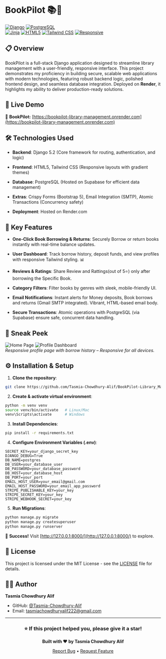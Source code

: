 # BookPilot 📚📖


[![Django](https://img.shields.io/badge/Django-5.2-092E20?style=for-the-badge&logo=django)](https://www.djangoproject.com/) [![PostgreSQL](https://img.shields.io/badge/PostgreSQL-Supabase-336791?style=for-the-badge&logo=postgresql)](https://supabase.com/) 
<br>
[![Jinja](https://img.shields.io/badge/Jinja-v3-B41717?style=for-the-badge&logo=jinja&logoColor=white)](https://palletsprojects.com/p/jinja/) [![HTML5](https://img.shields.io/badge/HTML5-v5-E34F26?style=for-the-badge&logo=html5&logoColor=white)](https://developer.mozilla.org/en-US/docs/Web/Guide/HTML/HTML5) [![Tailwind CSS](https://img.shields.io/badge/TailwindCSS-v3-38B2AC?style=for-the-badge&logo=tailwind-css)](https://tailwindcss.com/) [![Responsive](https://img.shields.io/badge/Responsive-Yes-F97316?style=for-the-badge)](#) 

## 📋 Overview
BookPilot is a full-stack Django application designed to streamline library management with a user-friendly, responsive interface. This project demonstrates my proficiency in building secure, scalable web applications with modern technologies, featuring robust backend logic, polished frontend design, and seamless database integration. Deployed on **Render**, it highlights my ability to deliver production-ready solutions.

## 🚀 Live Demo  
🔗 **BookPilot:** [https://bookpilot-library-management.onrender.com](https://bookpilot-library-management.onrender.com) 

## 🛠 Technologies Used
- **Backend**: Django 5.2 (Core framework for routing, authentication, and logic)

- **Frontend**: HTML5, Tailwind CSS (Responsive layouts with gradient themes)

- **Database**: PostgreSQL (Hosted on Supabase for efficient data management)

- **Extras**: Crispy Forms (Bootstrap 5), Email Integration (SMTP), Atomic Transactions (Concurrency safety)

- **Deployment**: Hosted on Render.com

## 🌟 Key Features 

- **One-Click Book Borrowing & Returns**: Securely Borrow or return books instantly with real-time balance updates. 

- **User Dashboard**: Track borrow history, deposit funds, and view profiles with responsive Tailwind styling. 📊

- **Reviews & Ratings**: Share Review and Rattings(out of 5⭐) only after borrowing the Specific Book.

- **Category Filters**: Filter books by genres with sleek, mobile-friendly UI.

- **Email Notifications**: Instant alerts for Money deposits, Book borrows and returns (Gmail SMTP integrated). Vibrant, HTML-based email body.

- **Secure Transactions**: Atomic operations with PostgreSQL (via Supabase) ensure safe, concurrent data handling.


## 📸 Sneak Peek
![Home Page](https://res.cloudinary.com/dlhx7zvg3/image/upload/v1759849531/Home_page_rhgtlw.png)
![Profile Dashboard](https://res.cloudinary.com/dlhx7zvg3/image/upload/v1759849525/User_Profile_page_cxafdh.png)  
*Responsive profile page with borrow history – Responsive for all devices.*

## ⚙️ Installation & Setup
1. **Clone the repository**:
```bash
git clone https://github.com/Tasmia-Chowdhury-Alif/BookPilot-Library_Management.git
```
2. **Create & activate virtual environment**:
```bash
python -m venv venv
source venv/bin/activate   # Linux/Mac
venv\Scripts\activate      # Windows
```
3. **Install Dependencies**: 
```bash
pip install -r requirements.txt
```
4. **Configure Environment Variables (.env)**:
```env
SECRET_KEY=your_django_secret_key
DJANGO_DEBUG=True
DB_NAME=postgres
DB_USER=your_database_user
DB_PASSWORD=your_database_password
DB_HOST=your_database_host
DB_PORT=your_port
EMAIL_HOST_USER=your_email@gmail.com
EMAIL_HOST_PASSWORD=your_email_app_password
STRIPE_PUBLISHABLE_KEY=your_key
STRIPE_SECRET_KEY=your_key
STRIPE_WEBHOOK_SECRET=your_key
```

5. **Run Migrations**: 
```bash
python manage.py migrate
python manage.py createsuperuser
python manage.py runserver
```
🎉 **Success!** Visit [http://127.0.0.1:8000/](http://127.0.0.1:8000/) to explore.

## 📄 License

This project is licensed under the MIT License - see the [LICENSE](LICENSE) file for details.

## 👨‍💻 Author

**Tasmia Chowdhury Alif**

- GitHub: [@Tasmia-Chowdhury-Alif](https://github.com/Tasmia-Chowdhury-Alif)
- Email: tasmiachowdhuryalif222@gmail.com

---

<div align="center">

### ⭐ If this project helped you, please give it a star!

**Built with ❤️ by Tasmia Chowdhury Alif**

[Report Bug](https://github.com/Tasmia-Chowdhury-Alif/DocEra_Health_Care/issues) • [Request Feature](https://github.com/Tasmia-Chowdhury-Alif/DocEra_Health_Care/issues)

</div>
